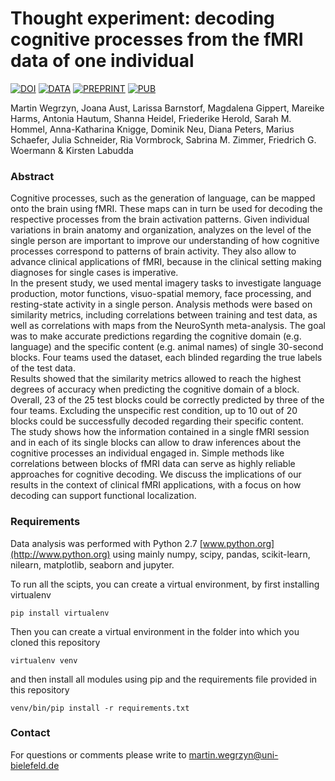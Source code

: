 # Thought experiment: decoding cognitive processes from the fMRI data of one individual  


[![DOI](https://zenodo.org/badge/DOI/10.5281/zenodo.1338119.svg)](https://doi.org/10.5281/zenodo.1338119) 
[![DATA](https://img.shields.io/badge/DATA-10.18112%2Fopenneuro.ds001419.v1.0.1-green.svg)](https://doi.org/10.18112/openneuro.ds001419.v1.0.1) 
[![PREPRINT](https://img.shields.io/badge/biorxiv-10.1101%2F341594%20-red.svg)](https://doi.org/10.1101/341594)  [![PUB](https://img.shields.io/badge/PUB-10.1371%2Fjournal.pone.0204338-yellow.svg)](https://doi.org/10.1371/journal.pone.0204338)  

Martin Wegrzyn, Joana Aust, Larissa Barnstorf, Magdalena Gippert, Mareike Harms, Antonia Hautum, Shanna Heidel, Friederike Herold, Sarah M. Hommel, Anna-Katharina Knigge, Dominik Neu, Diana Peters, Marius Schaefer, Julia Schneider, Ria Vormbrock, Sabrina M. Zimmer, Friedrich G. Woermann & Kirsten Labudda

### Abstract
Cognitive processes, such as the generation of language, can be mapped onto the brain using fMRI. These maps can in turn be used for decoding the respective processes from the brain activation patterns. Given individual variations in brain anatomy and organization, analyzes on the level of the single person are important to improve our understanding of how cognitive processes correspond to patterns of brain activity. They also allow to advance clinical applications of fMRI, because in the clinical setting making diagnoses for single cases is imperative.  
In the present study, we used mental imagery tasks to investigate language production, motor functions, visuo-spatial memory, face processing, and resting-state activity in a single person. Analysis methods were based on similarity metrics, including correlations between training and test data, as well as correlations with maps from the NeuroSynth meta-analysis. The goal was to make accurate predictions regarding the cognitive domain (e.g. language) and the specific content (e.g. animal names) of single 30-second blocks. Four teams used the dataset, each blinded regarding the true labels of the test data.  
Results showed that the similarity metrics allowed to reach the highest degrees of accuracy when predicting the cognitive domain of a block. Overall, 23 of the 25 test blocks could be correctly predicted by three of the four teams. Excluding the unspecific rest condition, up to 10 out of 20 blocks could be successfully decoded regarding their specific content.  
The study shows how the information contained in a single fMRI session and in each of its single blocks can allow to draw inferences about the cognitive processes an individual engaged in. Simple methods like correlations between blocks of fMRI data can serve as highly reliable approaches for cognitive decoding. We discuss the implications of our results in the context of clinical fMRI applications, with a focus on how decoding can support functional localization.  


### Requirements

Data analysis was performed with Python 2.7 [www.python.org](http://www.python.org) using mainly numpy, scipy, pandas, scikit-learn, nilearn, matplotlib, seaborn and jupyter.

To run all the scipts, you can create a virtual environment, by first installing virtualenv


```shell
pip install virtualenv
```
Then you can create a virtual environment in the folder into which you cloned this repository

```shell
virtualenv venv
```

and then install all modules using pip and the requirements file provided in this repository


```shell
venv/bin/pip install -r requirements.txt
```


### Contact

For questions or comments please write to [martin.wegrzyn@uni-bielefeld.de](mailto:martin.wegrzyn@uni-bielefeld.de)

